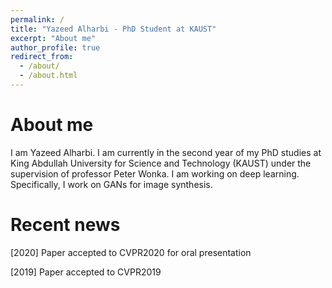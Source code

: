 ```yaml
---
permalink: /
title: "Yazeed Alharbi - PhD Student at KAUST"
excerpt: "About me"
author_profile: true
redirect_from: 
  - /about/
  - /about.html
---
```


# About me
I am Yazeed Alharbi. I am currently in the second year of my PhD studies at King Abdullah University for Science and Technology (KAUST) under the supervision of professor Peter Wonka. 
I am working on deep learning. Specifically, I work on GANs for image synthesis.

# Recent news
[2020] Paper accepted to CVPR2020 for oral presentation

[2019] Paper accepted to CVPR2019
